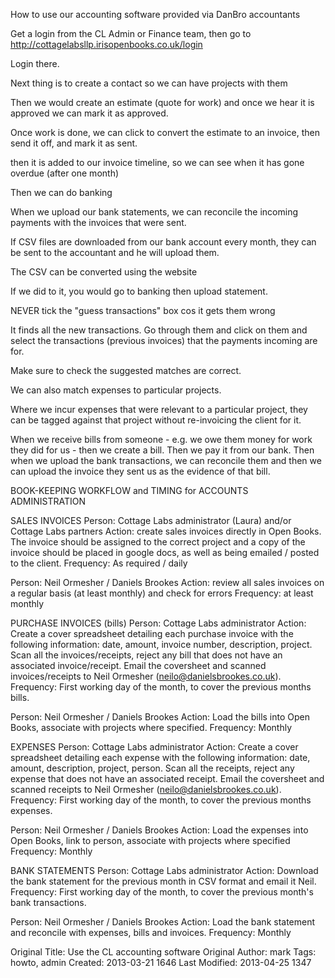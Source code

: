 How to use our accounting software provided via DanBro accountants


Get a login from the CL Admin or Finance team, then go to http://cottagelabsllp.irisopenbooks.co.uk/login

Login there.

Next thing is to create a contact so we can have projects with them

Then we would create an estimate (quote for work) and once we hear it is approved we can mark it as approved.

Once work is done, we can click to convert the estimate to an invoice, then send it off, and mark it as sent.

then it is added to our invoice timeline, so we can see when it has gone overdue (after one month)


Then we can do banking

When we upload our bank statements, we can reconcile the incoming payments with the invoices that were sent.

If CSV files are downloaded from our bank account every month, they can be sent to the accountant and he will upload them.

The CSV can be converted using the website

If we did to it, you would go to banking then upload statement.

NEVER tick the "guess transactions" box cos it gets them  wrong

It finds all the new transactions. Go through them and click on them and select the transactions (previous invoices) that the payments incoming are for.

Make sure to check the suggested matches are correct.

We can also match expenses to particular projects.

Where we incur expenses that were relevant to a particular project, they can be tagged against that project without re-invoicing the client for it.

When we receive bills from someone - e.g. we owe them money for work they did for us - then we create a bill. Then we pay it from our bank. Then when we upload the bank transactions, we can reconcile them and then we can upload the invoice they sent us as the evidence of that bill.


BOOK-KEEPING WORKFLOW and TIMING 
for ACCOUNTS ADMINISTRATION


SALES INVOICES
Person: Cottage Labs administrator (Laura) and/or Cottage Labs partners 
Action: create sales invoices directly in Open Books. The invoice should be assigned to the correct project and a copy of the invoice should be placed in google docs, as well as being emailed / posted to the client.
Frequency: As required / daily

Person: Neil Ormesher / Daniels Brookes
Action: review all sales invoices on a regular basis (at least monthly) and check for errors
Frequency: at least monthly



PURCHASE INVOICES (bills)
Person: Cottage Labs administrator
Action: Create a cover spreadsheet detailing each purchase invoice with the following information: date, amount, invoice number, description, project. Scan all the invoices/receipts, reject any bill that does not have an associated invoice/receipt. Email the coversheet and scanned invoices/receipts to Neil Ormesher (neilo@danielsbrookes.co.uk).
Frequency: First working day of the month, to cover the previous months bills.

Person: Neil Ormesher / Daniels Brookes
Action: Load the bills into Open Books, associate with projects where specified.
Frequency: Monthly



EXPENSES
Person: Cottage Labs administrator
Action: Create a cover spreadsheet detailing each expense with the following information: date, amount, description, project, person. Scan all the receipts, reject any expense that does not have an associated receipt. Email the coversheet and scanned receipts to Neil Ormesher (neilo@danielsbrookes.co.uk).
Frequency: First working day of the month, to cover the previous months expenses.

Person: Neil Ormesher / Daniels Brookes
Action: Load the expenses into Open Books,  link to person, associate with projects where specified
Frequency: Monthly




BANK STATEMENTS
Person: Cottage Labs administrator
Action: Download the bank statement for the previous month in CSV format and email it Neil.
Frequency: First working day of the month, to cover the previous month's bank transactions.

Person: Neil Ormesher / Daniels Brookes
Action: Load the bank statement and reconcile with expenses, bills and invoices.
Frequency: Monthly




Original Title: Use the CL accounting software
Original Author: mark
Tags: howto, admin
Created: 2013-03-21 1646
Last Modified: 2013-04-25 1347
